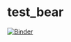 # test_bear
[![Binder](https://mybinder.org/badge_logo.svg)](https://mybinder.org/v2/gh/hammad-naeem/test_bear/HEAD?urlpath=%2Fvoila%2Frender%2Fbear_classifier.ipynb)
